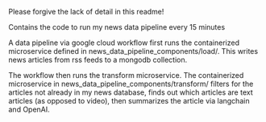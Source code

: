 Please forgive the lack of detail in this readme!

Contains the code to run my news data pipeline every 15 minutes

A data pipeline via google cloud workflow first runs the containerized microservice defined in news_data_pipeline_components/load/. This writes news articles from rss feeds to a mongodb collection. 

The workflow then runs the transform microservice. The containerized microservice in news_data_pipeline_components/transform/ filters for the articles not already in my news database, finds out which articles are text articles (as opposed to video), then summarizes the article via langchain and OpenAI.